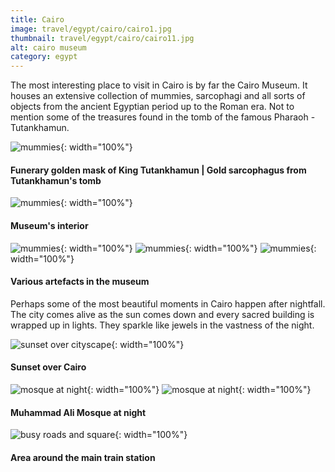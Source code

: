 ```yaml
---
title: Cairo
image: travel/egypt/cairo/cairo1.jpg
thumbnail: travel/egypt/cairo/cairo11.jpg
alt: cairo museum
category: egypt
---
```


The most interesting place to visit in Cairo is by far the Cairo Museum. It houses an extensive collection of mummies, sarcophagi and all sorts of objects from the ancient Egyptian period up to the Roman era. Not to mention some of the treasures found in the tomb of the famous Pharaoh -  Tutankhamun.

![mummies](./assets/img/travel/egypt/cairo/cairo2.jpg){: width="100%"}

#### Funerary golden mask of King Tutankhamun | Gold sarcophagus from Tutankhamun's tomb

![mummies](./assets/img/travel/egypt/cairo/cairo3.jpg){: width="100%"}

#### Museum's interior

![mummies](./assets/img/travel/egypt/cairo/cairo4.jpg){: width="100%"}
![mummies](./assets/img/travel/egypt/cairo/cairo5.jpg){: width="100%"}
![mummies](./assets/img/travel/egypt/cairo/cairo6.jpg){: width="100%"}

#### Various artefacts in the museum

Perhaps some of the most beautiful moments in Cairo happen after nightfall. The city comes alive as the sun comes down and every sacred building is wrapped up in lights. They sparkle like jewels in the vastness of the night.

![sunset over cityscape](./assets/img/travel/egypt/cairo/cairo7.jpg){: width="100%"}

#### Sunset over Cairo

![mosque at night](./assets/img/travel/egypt/cairo/cairo8.jpg){: width="100%"}
![mosque at night](./assets/img/travel/egypt/cairo/cairo9.jpg){: width="100%"}

#### Muhammad Ali Mosque at night

![busy roads and square](./assets/img/travel/egypt/cairo/cairo10.jpg){: width="100%"}

#### Area around the main train station

